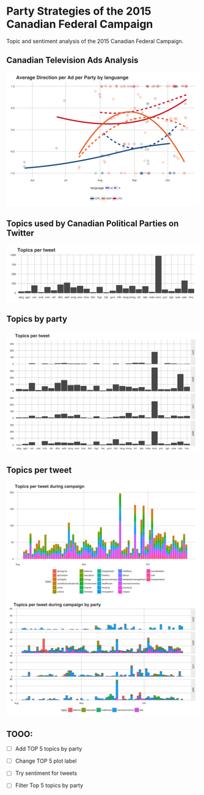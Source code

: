 # Party Strategies of the 2015 Canadian Federal Campaign
Topic and sentiment analysis of the 2015 Canadian Federal Campaign.

## Canadian Television Ads Analysis
![Average direction of TV Ads by Party by Language](/reports/figures/tvads/20161130_tvads_neg_avg_by_party_by_lang.png)

## Topics used by Canadian Political Parties on Twitter
![Twitter Topics during the campaign period](reports/figures/twitter/20161211_0_twitter_topics.png)

## Topics by party
![Twitter Topics during the campaign period](reports/figures/twitter/20161211_1_twitter_topics_by_party.png)

## Topics per tweet
![Twitter Topics per tweet](reports/figures/twitter/20161212_2_twitter_topics_all_ts_by_party.png)
![Top 5 Topics per tweet by party](reports/figures/twitter/20161213_3_twitter_topics_all_ts_by_party.png)

## TOOO:
- [ ] Add TOP 5 topics by party
- [ ] Change TOP 5 plot label
- [ ] Try sentiment for tweets
- [ ] Filter Top 5 topics by party

